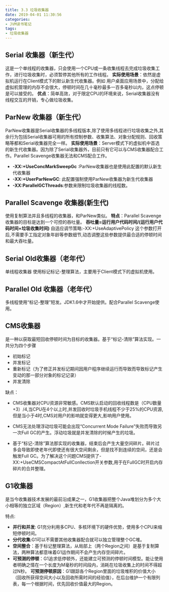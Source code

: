 ```yaml
---
title: 3.3 垃圾收集器
date: 2019-04-01 11:30:56
categories: 
- JVM读书笔记
tags:
- 垃圾收集器
---
```

## Serial 收集器（新生代）
这是一个单线程的收集器，只会使用一个CPU或一条收集线程去完成垃圾收集工作，进行垃圾收集时，必须暂停其他所有的工作线程。
**实际使用场景**：依然是虚拟机运行在Client模式下的默认新生代收集器。例如 用户桌面应用场景中，分配给虚拟机管理的内存不会很大，停顿时间在几十毫秒最多一百多毫秒以内，这点停顿是可以接受的。
**优点**：简单高效，对于限定CPU的环境来说，Serial收集器没有线程交互的开销，专心做垃圾收集。
<!--more-->
## ParNew 收集器（新生代）
ParNew收集器是Serial收集器的多线程版本,除了使用多线程进行垃圾收集之外,其余行为包括Serial收集器可用的所有控制参数、收集算法、对象分配规则、回收策略等都和Serial收集器完全一样。
**实际使用场景**：Server模式下的虚拟机中首选的新生代收集器。因为除了Serial收集器外，目前只有它可以与CMS收集器配合工作。Parallel Scavenge收集器无法和CMS配合工作。
* **-XX:+UseConcMarkSweepGc** :ParNew收集器也是使用此配置的默认新生代收集器
* **-XX:+UserParNewGC**: 此配置强制使用ParNew收集器为新生代收集器
* **-XX:ParallelGCThreads**:参数来限制垃圾收集器的线程数。

## Parallel Scavenge 收集器(新生代)
使用复制算法并且多线程的收集器，和ParNew类似。
**特点**：Parallel Scavenge收集器的目标是达到一个可控的吞吐量。
**吞吐量=运行用户代码时间/(运行用户代码时间+垃圾收集时间)**
自适应调节策略:-XX:+UseAdaptivePolicy 这个参数打开后,不需要手工指定对象年龄等参数细节,动态调整这些参数提供最合适的停顿时间和最大吞吐量。

## Serial Old收集器（老年代）
单线程收集器 使用标记标记-整理算法，主要用于Client模式下的虚拟机使用。

## Parallel Old 收集器（老年代）
多线程使用“标记-整理”短发。JDK1.6中才开始提供。配合Parallel Scavenge使用。

## CMS收集器
是一种以获取最短回收停顿时间为目标的收集器。基于“标记-清除”算法实现。一共分为四个步骤
* 初始标记 
* 并发标记
* 重新标记（为了修正并发标记期间因用户程序继续运行而导致而导致标记产生变动的那一部分对象的标记记录）
* 并发清除

缺点：
   *   CMS收集器对CPU资源非常敏感。CMS默认启动的回收线程数是（CPU数量+3）/4,当CPU在4个以上时,并发回收时垃圾手机线程不少于25%的CPU资源,但是当小于4时,CMS对用户的影响就变得更大,影响用户使用。
   
   * CMS无法处理浮动垃圾可能会出现“Concurrent Mode Failure”失败而导致另一次Full GC的产生。浮动垃圾就是并发清除的时候产生的垃圾。
   
   * 基于“标记-清除”算法那实现的收集器，结束后会产生大量空间碎片。碎片过多会导致即使老年代即使还有很大空间剩余，但是找不到连续的空间，还是会触发Full GC。为了解决这个问题CMS提供了-XX:+UseCMSCompactAtFullConllection开关参数,用于在FullGC时开启内存碎片的合并整理。


## G1收集器
是当今收集器技术发展的最前沿成果之一，G1收集器把整个Java堆划分为多个大小相等的独立区域（Region）,新生代和老年代不再是隔离的。

特点:
* **并行和并发**: G1充分利用多CPU、多核环境下的硬件优势，使用多个CPU来缩短停顿时间。
* **分代收集**:G1可以不需要其他收集器配合就可以独立管理整个GC堆。
* **空间整合**：基于标记整理算法，从局部上（两个Region之间）是基于复制算法，两种算法都意味着G1运作期间不会产生内存空间碎片。
* **可预测的停顿**：G1追求低停顿外，还能建立可预测的停顿时间模型。能让使用者明确之情在一个长度为M毫秒的时间段内，消耗在垃圾收集上的时间不得超过N秒。
**可预测停顿原因**：G1跟踪各个Region里面的垃圾堆积的价值大小（回收所获得空间大小以及回收所需时间的经验值），在后台维护一个有限列表，每一个根据时间，优先回收价值最大的Region。





